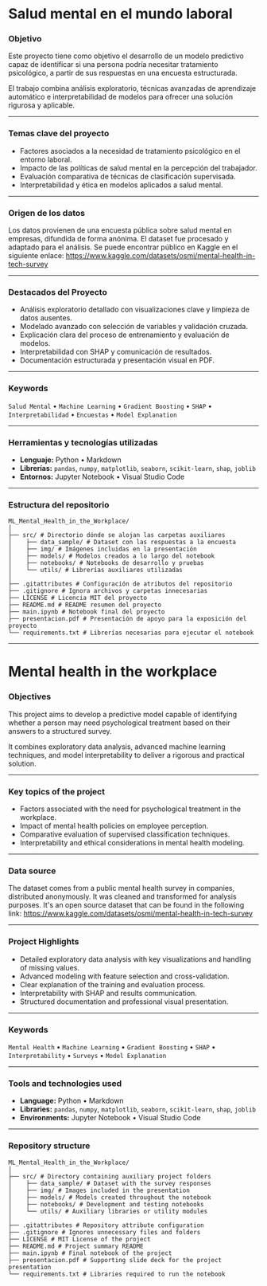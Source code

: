 # Salud mental en el mundo laboral

### Objetivo

Este proyecto tiene como objetivo el desarrollo de un modelo predictivo capaz de identificar si una persona podría necesitar tratamiento psicológico, a partir de sus respuestas en una encuesta estructurada.

El trabajo combina análisis exploratorio, técnicas avanzadas de aprendizaje automático e interpretabilidad de modelos para ofrecer una solución rigurosa y aplicable.

---

### Temas clave del proyecto

- Factores asociados a la necesidad de tratamiento psicológico en el entorno laboral.
- Impacto de las políticas de salud mental en la percepción del trabajador.
- Evaluación comparativa de técnicas de clasificación supervisada.
- Interpretabilidad y ética en modelos aplicados a salud mental.
---

### Origen de los datos

Los datos provienen de una encuesta pública sobre salud mental en empresas, difundida de forma anónima. El dataset fue procesado y adaptado para el análisis. Se puede encontrar público en Kaggle en el siguiente enlace: https://www.kaggle.com/datasets/osmi/mental-health-in-tech-survey

---

### Destacados del Proyecto

- Análisis exploratorio detallado con visualizaciones clave y limpieza de datos ausentes.
- Modelado avanzado con selección de variables y validación cruzada.
- Explicación clara del proceso de entrenamiento y evaluación de modelos.
- Interpretabilidad con SHAP y comunicación de resultados.
- Documentación estructurada y presentación visual en PDF.

---

### Keywords

`Salud Mental` • `Machine Learning` • `Gradient Boosting` • `SHAP` • `Interpretabilidad` • `Encuestas` • `Model Explanation`

---

### Herramientas y tecnologías utilizadas

- **Lenguaje:** Python • Markdown
- **Librerías:** `pandas`, `numpy`, `matplotlib`, `seaborn`, `scikit-learn`, `shap`, `joblib`  
- **Entornos:** Jupyter Notebook • Visual Studio Code

---

### Estructura del repositorio

```
ML_Mental_Health_in_the_Workplace/
│
├── src/ # Directorio dónde se alojan las carpetas auxiliares
│    ├── data_sample/ # Dataset con las respuestas a la encuesta
│    ├── img/ # Imágenes incluidas en la presentación
│    ├── models/ # Modelos creados a lo largo del notebook
│    ├── notebooks/ # Notebooks de desarrollo y pruebas
│    └── utils/ # Librerías auxiliares utilizadas
│
├── .gitattributes # Configuración de atributos del repositorio
├── .gitignore # Ignora archivos y carpetas innecesarias
├── LICENSE # Licencia MIT del proyecto
├── README.md # README resumen del proyecto
├── main.ipynb # Notebook final del proyecto
├── presentacion.pdf # Presentación de apoyo para la exposición del proyecto
└── requirements.txt # Librerías necesarias para ejecutar el notebook
```

---

# Mental health in the workplace

### Objectives

This project aims to develop a predictive model capable of identifying whether a person may need psychological treatment based on their answers to a structured survey.

It combines exploratory data analysis, advanced machine learning techniques, and model interpretability to deliver a rigorous and practical solution.

---

### Key topics of the project

- Factors associated with the need for psychological treatment in the workplace.
- Impact of mental health policies on employee perception.
- Comparative evaluation of supervised classification techniques.
- Interpretability and ethical considerations in mental health modeling.

---

### Data source

The dataset comes from a public mental health survey in companies, distributed anonymously. It was cleaned and transformed for analysis purposes. It's an open source dataset that can be found in the following link: https://www.kaggle.com/datasets/osmi/mental-health-in-tech-survey

---

### Project Highlights

- Detailed exploratory data analysis with key visualizations and handling of missing values.
- Advanced modeling with feature selection and cross-validation.
- Clear explanation of the training and evaluation process.
- Interpretability with SHAP and results communication.
- Structured documentation and professional visual presentation.

---

### Keywords

`Mental Health` • `Machine Learning` • `Gradient Boosting` • `SHAP` • `Interpretability` • `Surveys` • `Model Explanation`

---

### Tools and technologies used

- **Language:** Python • Markdown
- **Libraries:** `pandas`, `numpy`, `matplotlib`, `seaborn`, `scikit-learn`, `shap`, `joblib`  
- **Environments:** Jupyter Notebook • Visual Studio Code

---

### Repository structure

```
ML_Mental_Health_in_the_Workplace/
│
├── src/ # Directory containing auxiliary project folders
│    ├── data_sample/ # Dataset with the survey responses
│    ├── img/ # Images included in the presentation
│    ├── models/ # Models created throughout the notebook
│    ├── notebooks/ # Development and testing notebooks
│    └── utils/ # Auxiliary libraries or utility modules
│
├── .gitattributes # Repository attribute configuration
├── .gitignore # Ignores unnecessary files and folders
├── LICENSE # MIT License of the project
├── README.md # Project summary README
├── main.ipynb # Final notebook of the project
├── presentacion.pdf # Supporting slide deck for the project presentation
└── requirements.txt # Libraries required to run the notebook
````
